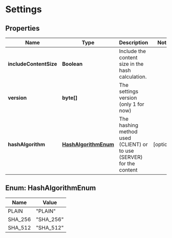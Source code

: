 
# Settings

## Properties
Name | Type | Description | Notes
------------ | ------------- | ------------- | -------------
**includeContentSize** | **Boolean** | Include the content size in the hash calculation. | 
**version** | **byte[]** | The settings version (only 1 for now) | 
**hashAlgorithm** | [**HashAlgorithmEnum**](#HashAlgorithmEnum) | The hashing method used (CLIENT) or to use (SERVER) for the content |  [optional]


<a name="HashAlgorithmEnum"></a>
## Enum: HashAlgorithmEnum
Name | Value
---- | -----
PLAIN | &quot;PLAIN&quot;
SHA_256 | &quot;SHA_256&quot;
SHA_512 | &quot;SHA_512&quot;



